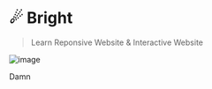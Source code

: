 <h1>☄ Bright</h1>

> Learn Reponsive Website & Interactive Website

![image](https://github.com/internetb0y/fe-project-one/assets/48978137/d56c2192-c865-4069-8ff7-2778060b2023)

Damn
